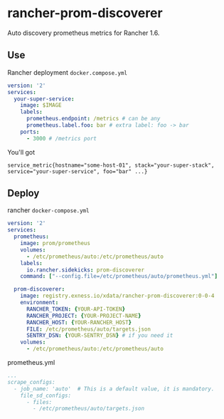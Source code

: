 rancher-prom-discoverer
=======

Auto discovery prometheus metrics for Rancher 1.6.

## Use
Rancher deployment `docker.compose.yml`
```yaml
version: '2'
services:
  your-super-service:
    image: $IMAGE
    labels:
      prometheus.endpoint: /metrics # can be any
      prometheus.label.foo: bar # extra label: foo -> bar
    ports:
      - 3000 # /metrics port
```
You'll got
```
service_metric{hostname="some-host-01", stack="your-super-stack", service="your-super-service", foo="bar" ...}
```

## Deploy
rancher `docker-compose.yml`
```yaml
version: '2'
services:
  prometheus:
    image: prom/prometheus
    volumes:
      - /etc/prometheus/auto:/etc/prometheus/auto
    labels:
      io.rancher.sidekicks: prom-discoverer
    command: ["--config.file=/etc/prometheus/auto/prometheus.yml"]

  prom-discoverer:
    image: registry.exness.io/xdata/rancher-prom-discoverer:0-0-4
    environment:
      RANCHER_TOKEN: {YOUR-API-TOKEN}
      RANCHER_PROJECT: {YOUR-PROJECT-NAME}
      RANCHER_HOST: {YOUR-RANCHER_HOST}
      FILE: /etc/prometheus/auto/targets.json
      SENTRY_DSN: {YOUR-SENTRY_DSN} # if you need it
    volumes:
      - /etc/prometheus/auto:/etc/prometheus/auto
```
prometheus.yml
```yaml
...
scrape_configs:
  - job_name: 'auto'  # This is a default value, it is mandatory.
    file_sd_configs:
      - files:
        - /etc/prometheus/auto/targets.json

```
 